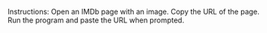 Instructions:
    Open an IMDb page with an image.
    Copy the URL of the page.
    Run the program and paste the URL when prompted.
